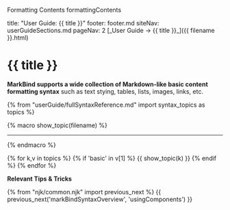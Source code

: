 <variable name="title" id="title">Formatting Contents</variable>
<variable name="filename">formattingContents</variable>

<frontmatter>
  title: "User Guide: {{ title }}"
  footer: footer.md
  siteNav: userGuideSections.md
  pageNav: 2
</frontmatter>

<span id="link" class="d-none">
<md>[_User Guide → {{ title }}_]({{ filename }}.html)</md>
</span>

<include src="../common/header.md" />

# {{ title }}

<span class="lead" id="overview">

**MarkBind supports a wide collection of Markdown-like basic content formatting syntax** such as text stying, tables, lists, images, links, etc.

</span>

{% from "userGuide/fullSyntaxReference.md" import syntax_topics as topics %}

{% macro show_topic(filename) %}
<include src="./syntax/{{ filename }}.mbdf" />
<hr>
{% endmacro %}

{% for k,v in topics %}
  {% if 'basic' in v[1] %}
{{ show_topic(k) }}
  {% endif %}
{% endfor %}

****Relevant Tips & Tricks****

<panel header="Escaping Characters">

<include src="tipsAndTricks.md#escapingCharacters" />

</panel>

{% from "njk/common.njk" import previous_next %}
{{ previous_next('markBindSyntaxOverview', 'usingComponents') }}

